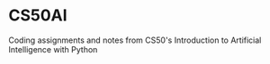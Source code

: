 # CS50AI
Coding assignments and notes from CS50's Introduction to Artificial Intelligence with Python
